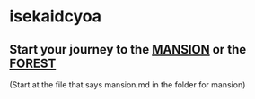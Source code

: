 # isekaidcyoa

## Start your journey to the [MANSION](Mansion.md) or the [FOREST](Forest.md)
(Start at the file that says mansion.md in the folder for mansion)


